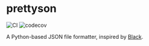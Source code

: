 # prettyson

![CI](https://github.com/kokkonisd/prettyson/workflows/CI/badge.svg)
![codecov](https://codecov.io/gh/kokkonisd/prettyson/branch/master/graph/badge.svg)

A Python-based JSON file formatter, inspired by [Black](https://github.com/psf/black).

